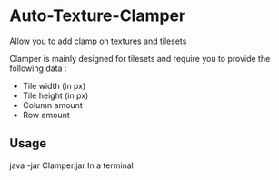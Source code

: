 # Auto-Texture-Clamper
Allow you to add clamp on textures and tilesets

Clamper is mainly designed for tilesets and require you to provide the following data :
* Tile width (in px)
* Tile height (in px)
* Column amount
* Row amount

## Usage
java -jar Clamper.jar In a terminal

